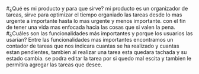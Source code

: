 #¿Qué es mi producto y para que sirve? mi producto es un organizador de tareas, sirve para optimizar el tiempo organiado las tareas desde lo mas urgente a importante hasta lo mas urgente y menos importante. con el fin de tener una vida mas enfocada hacia las cosas que si valen la pena. #¿Cuáles son las funcionalidades más importantes y porque los usuarios las usarían? Entre las funcionalidades mas importantes encontramos un contador de tareas que nos indicara cuantas se ha realizado y cuantas estan pendientes, tambien al realizar una tarea esta quedara tachada y su estado cambia. se podra editar la tarea por si quedo mal escita y tambien le permitira agregar las tareas que desee.
